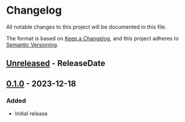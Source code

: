 # Changelog

All notable changes to this project will be documented in this file.

The format is based on [Keep a Changelog](https://keepachangelog.com/en/1.0.0/),
and this project adheres to [Semantic Versioning](https://semver.org/spec/v2.0.0.html).

<!-- next-header -->
## [Unreleased] - ReleaseDate

## [0.1.0] - 2023-12-18

### Added
- Initial release

<!-- next-url -->
[Unreleased]: https://github.com/gtker/pe_info/compare/v0.1.0...HEAD
[0.1.0]: https://github.com/gtker/pe_info/tree/307e06dd5c8e3222f5c13fbd300a9fe04701dc39
